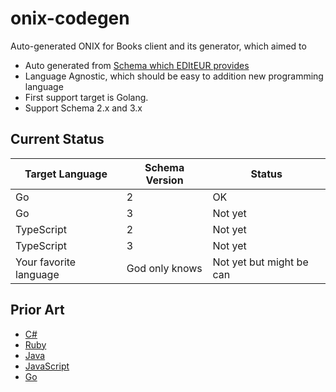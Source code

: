 # onix-codegen

Auto-generated ONIX for Books client and its generator,
which aimed to

- Auto generated from [Schema which EDItEUR provides](https://www.editeur.org/93/Release-3.0-Downloads/)
- Language Agnostic, which should be easy to addition new programming language
- First support target is Golang.
- Support Schema 2.x and 3.x

## Current Status

| Target Language        | Schema Version | Status                   |
| ---------------------- | -------------- | ------------------------ |
| Go                     | 2              | OK                       |
| Go                     | 3              | Not yet                  |
| TypeScript             | 2              | Not yet                  |
| TypeScript             | 3              | Not yet                  |
| Your favorite language | God only knows | Not yet but might be can |

## Prior Art

- [C#](https://github.com/jaerith/ONIX-Data)
- [Ruby](https://github.com/yob/onix)
- [Java](https://github.com/zach-m/jonix)
- [JavaScript](https://github.com/GitbookIO/node-onix)
- [Go](https://github.com/knakk/kbp)
